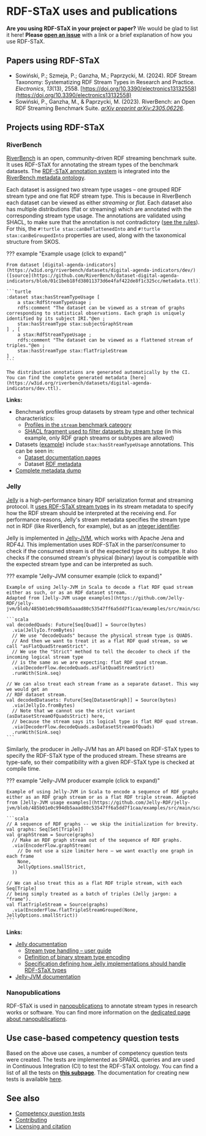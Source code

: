 # RDF-STaX uses and publications

**Are you using RDF-STaX in your project or paper?** We would be glad to list it here! **Please [open an issue](https://github.com/RDF-STaX/rdf-stax.github.io/issues/new)** with a link or a brief explanation of how you use RDF-STaX.

## Papers using RDF-STaX

- Sowiński, P.; Szmeja, P.; Ganzha, M.; Paprzycki, M. (2024). RDF Stream Taxonomy: Systematizing RDF Stream Types in Research and Practice. _Electronics_, _13_(13), 2558. [https://doi.org/10.3390/electronics13132558](https://doi.org/10.3390/electronics13132558)
- Sowiński, P., Ganzha, M., & Paprzycki, M. (2023). RiverBench: an Open RDF Streaming Benchmark Suite. _[arXiv preprint arXiv:2305.06226](https://arxiv.org/abs/2305.06226)_.

## Projects using RDF-STaX

### RiverBench

[RiverBench](https://w3id.org/riverbench/) is an open, community-driven RDF streaming benchmark suite. It uses RDF-STaX for annotating the stream types of the benchmark datasets. The [RDF-STaX annotation system](../use-it.md) is integrated into the [RiverBench metadata ontology](https://w3id.org/riverbench/schema/metadata).

Each dataset is assigned two stream type usages – one grouped RDF stream type and one flat RDF stream type. This is because in RiverBench each dataset can be viewed as either *streaming* or *flat*. Each dataset also has multiple distributions (flat or streaming) which are annotated with the corresponding stream type usage. The annotations are validated using SHACL, to make sure that the annotation is not contradictory ([see the rules](https://github.com/RiverBench/schema/blob/3d03cb01764d3c36cefb6f982e5e8bad55aa41d7/src/shacl/dataset.ttl#L175)). For this, the `#!turtle stax:canBeFlattenedInto` and `#!turtle stax:canBeGroupedInto` properties are used, along with the taxonomical structure from SKOS.

??? example "Example usage (click to expand)"

    From dataset [digital-agenda-indicators](https://w3id.org/riverbench/datasets/digital-agenda-indicators/dev/) ([source](https://github.com/RiverBench/dataset-digital-agenda-indicators/blob/01c1beb18fd38011373d6e4faf422de8f1c325cc/metadata.ttl)):

    ```turtle
    :dataset stax:hasStreamTypeUsage [
        a stax:RdfStreamTypeUsage ;
        rdfs:comment "The dataset can be viewed as a stream of graphs corresponding to statistical observations. Each graph is uniquely identified by its subject IRI."@en ;
        stax:hasStreamType stax:subjectGraphStream
    ] , [
        a stax:RdfStreamTypeUsage ;
        rdfs:comment "The dataset can be viewed as a flattened stream of triples."@en ;
        stax:hasStreamType stax:flatTripleStream
    ] .
    ```

    The distribution annotations are generated automatically by the CI. You can find the complete generated metadata [here](https://w3id.org/riverbench/datasets/digital-agenda-indicators/dev.ttl).

**Links:**

- Benchmark profiles group datasets by stream type and other technical characteristics:
    - [Profiles in the `stream` benchmark category](https://w3id.org/riverbench/v/dev/categories/stream#benchmark-profiles)
    - [SHACL fragment used to filter datasets by stream type](https://github.com/RiverBench/schema/blob/3d03cb01764d3c36cefb6f982e5e8bad55aa41d7/src/lib/profiles/propGraphStream.ttl) (in this example, only RDF graph streams or subtypes are allowed)
- Datasets ([example](https://w3id.org/riverbench/datasets/assist-iot-weather-graphs/dev/#technical-metadata)) include `stax:hasStreamTypeUsage` annotations. This can be seen in:
    - [Dataset documentation pages](https://w3id.org/riverbench/datasets/)
    - Dataset [RDF metadata](https://w3id.org/riverbench/datasets/assist-iot-weather-graphs/dev.ttl)
- [Complete metadata dump](https://w3id.org/riverbench/dumps/dev.ttl.gz)


### Jelly

[Jelly](https://w3id.org/jelly) is a high-performance binary RDF serialization format and streaming protocol. It [uses RDF-STaX stream types](https://w3id.org/jelly/dev/user-guide/#stream-types) in its stream metadata to specify how the RDF stream should be interpreted at the receiving end.
For performance reasons, Jelly's stream metadata specifies the stream type not in RDF (like RiverBench, for example), but as an [integer identifier](https://w3id.org/jelly/dev/specification/reference/#logicalstreamtype).

Jelly is implemented in [Jelly-JVM](https://w3id.org/jelly/jelly-jvm/dev/), which works with Apache Jena and RDF4J. This implementation uses RDF-STaX in the parser/consumer to check if the consumed stream is of the expected type or its subtype. It also checks if the consumed stream's physical (binary) layout is compatible with the expected stream type and can be interpreted as such.

??? example "Jelly-JVM consumer example (click to expand)"

    Example of using Jelly-JVM in Scala to decode a flat RDF quad stream either as such, or as an RDF dataset stream.
    Adapted from [Jelly-JVM usage examples](https://github.com/Jelly-RDF/jelly-jvm/blob/485b01e0c994db5aaad80c53547ff6a5dd7f1caa/examples/src/main/scala/eu/ostrzyciel/jelly/examples/PekkoStreamsDecoderFlow.scala).

    ```scala
    val decodedQuads: Future[Seq[Quad]] = Source(bytes)
      .via(JellyIo.fromBytes)
      // We use "decodeQuads" because the physical stream type is QUADS.
      // And then we want to treat it as a flat RDF quad stream, so we call "asFlatQuadStreamStrict".
      // We use the "Strict" method to tell the decoder to check if the incoming logical stream type
      // is the same as we are expecting: flat RDF quad stream.
      .via(DecoderFlow.decodeQuads.asFlatQuadStreamStrict)
      .runWith(Sink.seq)

    // We can also treat each stream frame as a separate dataset. This way we would get an
    // RDF dataset stream.
    val decodedDatasets: Future[Seq[DatasetGraph]] = Source(bytes)
      .via(JellyIo.fromBytes)
      // Note that we cannot use the strict variant (asDatasetStreamOfQuadsStrict) here,
      // because the stream says its logical type is flat RDF quad stream.
      .via(DecoderFlow.decodeQuads.asDatasetStreamOfQuads)
      .runWith(Sink.seq)
    ```

Similarly, the producer in Jelly-JVM has an API based on RDF-STaX types to specify the RDF-STaX type of the produced stream. These streams are type-safe, so their compatibility with a given RDF-STaX type is checked at compile time.

??? example "Jelly-JVM producer example (click to expand)"

    Example of using Jelly-JVM in Scala to encode a sequence of RDF graphs either as an RDF graph stream or as a flat RDF triple stream. Adapted from [Jelly-JVM usage examples](https://github.com/Jelly-RDF/jelly-jvm/blob/485b01e0c994db5aaad80c53547ff6a5dd7f1caa/examples/src/main/scala/eu/ostrzyciel/jelly/examples/PekkoStreamsEncoderFlow.scala).

    ```scala
    // A sequence of RDF graphs -- we skip the initialization for brevity.
    val graphs: Seq[Set[Triple]]
    val graphStream = Source(graphs)
      // Make an RDF graph stream out of the sequence of RDF graphs.
      .via(EncoderFlow.graphStream(
        // Do not use a size limiter here – we want exactly one graph in each frame
        None,
        JellyOptions.smallStrict,
      ))

    // We can also treat this as a flat RDF triple stream, with each Seq[Triple]
    // being simply treated as a batch of triples (Jelly jargon: a "frame").
    val flatTripleStream = Source(graphs)
      .via(EncoderFlow.flatTripleStreamGrouped(None, JellyOptions.smallStrict))
    ```

**Links:**

- [Jelly documentation](https://w3id.org/jelly/dev/)
    - [Stream type handling – user guide](https://w3id.org/jelly/dev/user-guide/#stream-types)
    - [Definition of binary stream type encoding](https://w3id.org/jelly/dev/specification/reference/#logicalstreamtype)
    - [Specification defining how Jelly implementations should handle RDF-STaX types](https://w3id.org/jelly/dev/specification/serialization/#logical-stream-types)
- [Jelly-JVM documentation](https://w3id.org/jelly/jelly-jvm/dev/)

### Nanopublications

RDF-STaX is used in [nanopublications](../nanopubs.md) to annotate stream types in research works or software. You can find more information on the [dedicated page about nanopublications](../nanopubs.md).

## Use case-based competency question tests

Based on the above use cases, a number of competency question tests were created. The tests are implemented as SPARQL queries and are used in Continuous Integration (CI) to test the RDF-STaX ontology. You can find a list of all the tests on **[this subpage](cq.md)**. The documentation for creating new tests is available [here](../contributing.md#competency-question-tests).

## See also

- [Competency question tests](cq.md)
- [Contributing](../contributing.md)
- [Licensing and citation](../licensing.md)
